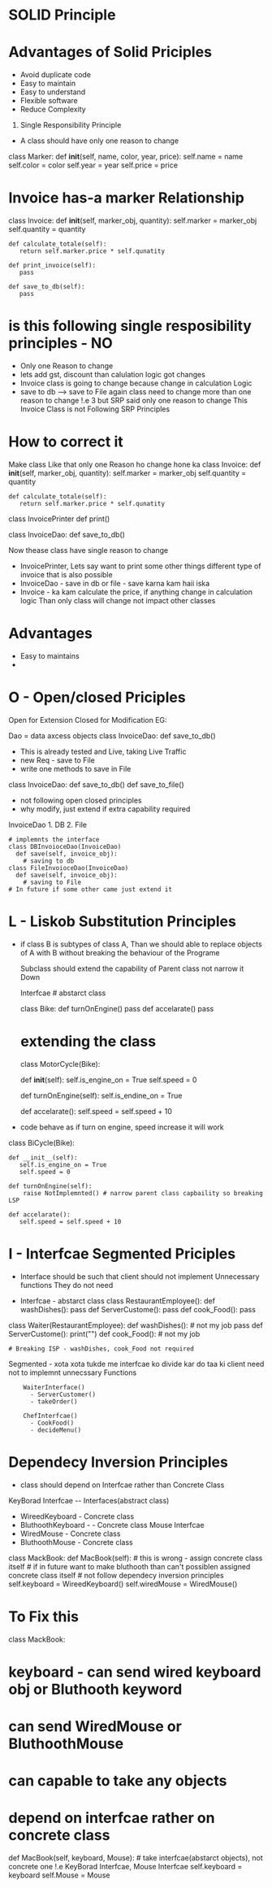 # SOLID Principle
# Advantages of Solid Priciples
 - Avoid duplicate code
 - Easy to maintain
 - Easy to understand
 - Flexible software
 - Reduce Complexity

1. Single Responsibility Principle
- A class should have only one reason to change

class Marker:
    def __init__(self, name, color, year, price):
       self.name = name
       self.color = color
       self.year = year
       self.price = price

# Invoice has-a marker Relationship    

class Invoice:
    def __init__(self, marker_obj, quantity):
       self.marker = marker_obj
       self.quantity = quantity
    
    def calculate_totale(self):
       return self.marker.price * self.qunatity
    
    def print_invoice(self):
       pass
    
    def save_to_db(self):
       pass

# is this following single resposibility principles - NO
- Only one Reason to change
- lets add gst, discount than calulation logic got changes
- Invoice class is going to change because change in calculation Logic
- save to db --> save to File again class need to change
more than one reason to change !.e 3 but SRP said only one reason to change This Invoice Class
is not Following SRP Principles

# How to correct it
Make class Like that only one Reason ho change hone ka
class Invoice:
    def __init__(self, marker_obj, quantity):
       self.marker = marker_obj
       self.quantity = quantity
    
    def calculate_totale(self):
       return self.marker.price * self.qunatity

class InvoicePrinter
   def print()

class InvoiceDao:
   def save_to_db()

Now thease class have single reason to change
- InvoicePrinter, Lets say want to print some other things different type of invoice
  that is also possible
- InvoiceDao - save in db or file - save karna kam haii iska
- Invoice - ka kam calculate the price, if anything change in calculation logic
  Than only class will change not impact other classes

# Advantages
- Easy to maintains
- 
   

# O - Open/closed Priciples
Open for Extension
Closed for Modification
EG:

Dao = data axcess objects 
class InvoiceDao:
   def save_to_db()

- This is already tested and Live, taking Live Traffic
- new Req - save to File 
- write one methods to save in File 

class InvoiceDao:
   def save_to_db()
   def save_to_file() 
   - not following open closed principles
   - why modify, just extend if extra capability required 
   
   InvoiceDao
     1. DB
     2. File
    
    # implemnts the interface
    class DBInvoioceDao(InvoiceDao)
      def save(self, invoice_obj):
        # saving to db
    class FileInvoioceDao(InvoiceDao)
      def save(self, invoice_obj):
        # saving to File
    # In future if some other came just extend it


# L - Liskob Substitution Principles

- if class B is subtypes of class A, Than we should able to replace
  objects of A with B without breaking the behaviour of the Programe

  Subclass should extend the capability of Parent class not narrow it Down

  Interfcae # abstarct class

  class Bike:
      def turnOnEngine() pass
      def accelarate() pass

  # extending the class
  class MotorCycle(Bike):
    
    def __init__(self):
       self.is_engine_on = True
       self.speed = 0
    
    def turnOnEngine(self):
        self.is_endine_on = True
    
    def accelarate():
       self.speed = self.speed + 10

- code behave as if turn on engine, speed increase it will work

class BiCycle(Bike):
    
    def __init__(self):
       self.is_engine_on = True
       self.speed = 0
    
    def turnOnEngine(self):
        raise NotImplemnted() # narrow parent class capbaility so breaking LSP
    
    def accelarate():
       self.speed = self.speed + 10


# I - Interfcae Segmented Priciples
- Interface should be such that client should not implement Unnecessary functions
  They do not need

- Interfcae - abstarct class
class RestaurantEmployee():
    def washDishes():
      pass
    def ServerCustome():
      pass
    def cook_Food():
       pass

class Waiter(RestaurantEmployee):
    def washDishes():
      # not my job
      pass
    def ServerCustome():
      print("")
    def cook_Food():
       # not my job
    
    # Breaking ISP - washDishes, cook_Food not required

Segmented - xota xota tukde me interfcae ko divide kar do taa ki client need not
            to implemnt unnecssary Functions
        
        WaiterInterface()  
          - ServerCustomer()
          - takeOrder()
        
        ChefInterfcae()
          - CookFood()
          - decideMenu()

# Dependecy Inversion Principles
- class should depend on Interfcae rather than Concrete Class

KeyBorad Interfcae  -- Interfaces(abstract class)
 - WireedKeyboard - Concrete class
 - BluthoothKeyboard -  - Concrete class
Mouse Interfcae
 - WiredMouse  - Concrete class
 - BluthoothMouse  - Concrete class

class MackBook:
   def MacBook(self):
     # this is wrong - assign concrete class itself
     # if in future want to make bluthooth than can't possiblen assigned concrete class itself
     # not follow dependecy inversion principles
     self.keyboard = WireedKeyboard()
     self.wiredMouse = WiredMouse()

# To Fix this
class MackBook:
   # keyboard - can send wired keyboard obj or Bluthooth keyword
   # can send WiredMouse or BluthoothMouse
   # can capable to take any objects
   # depend on interfcae rather on concrete class
   def MacBook(self, keyboard, Mouse):
     # take interfcae(abstarct objects), not concrete one !.e KeyBorad Interfcae, Mouse Interfcae
     self.keyboard = keyboard
     self.Mouse = Mouse
   
   
    
   
   
          

    


   
    


